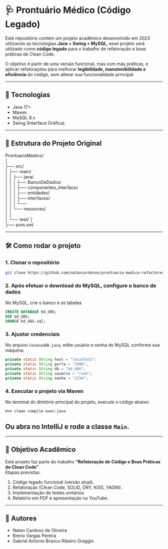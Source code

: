 # 🩺 Prontuário Médico (Código Legado)

Este repositório contém um projeto acadêmico desenvolvido em 2023 utilizando as tecnologias **Java + Swing + MySQL**, esse projeto será utilizado como **código legado** para o trabalho de refatoração e boas práticas de Clean Code.

O objetivo é partir de uma versão funcional, mas com más práticas, e aplicar refatorações para melhorar **legibilidade, manutenibilidade e eficiência** do código, sem alterar sua funcionalidade principal.

---

## 🚀 Tecnologias
- Java 17+
- Maven
- MySQL 8.x
- Swing (Interface Gráfica)

---

## 📂 Estrutura do Projeto Original

ProntuarioMedico/  
│  
├── src/  
│ ├── main/  
│ │ ├── java/  
│ │ │ ├── BancoDeDados/  
│ │ │ ├── componentes_interface/  
│ │ │ ├── entidades/  
│ │ │ ├── interfaces/  
│ │ │ └──   
│ │ └── resources/  
│ │  
│ └── test/
│  
├── pom.xml  

---

## 🛠️ Como rodar o projeto

### 1. Clonar o repositório
```bash
git clone https://github.com/natancardosoo/prontuario-medico-refactored
```
### 2. Após efetuar o download do MySQL, configure o banco de dados

No MySQL, crie o banco e as tabelas
```sql
CREATE DATABASE bd_UBS;
USE bd_UBS;
SOURCE bd_UBS.sql;
```
### 3. Ajustar credenciais

No arquivo `ConexaoDB.java`, edite usuário e senha do MySQL conforme sua máquina:
```java
private static String host = "localhost";
private static String porta = "3306";
private static String db = "bd_UBS";
private static String usuario = "root";
private static String senha = "1234";
```
### 4. Executar o projeto via Maven
No terminal do diretório principal do projeto, execute o código abaixo:
```bash
mvn clean compile exec:java
```
Ou abra no IntelliJ e rode a classe `Main`.
---

---

## 📌 Objetivo Acadêmico
Este projeto faz parte do trabalho **“Refatoração de Código e Boas Práticas do Clean Code”**.  
Etapas previstas:
1. Código legado funcional (versão atual).
2. Refatoração (Clean Code, SOLID, DRY, KISS, YAGNI).
3. Implementação de testes unitários.
4. Relatório em PDF e apresentação no YouTube.

---

## 👥 Autores
- Natan Cardoso de Oliveira 
- Breno Vargas Pereira
- Gabriel Antonio Branco Ribeiro Oraggio
